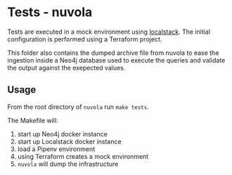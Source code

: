 # Tests - nuvola

Tests are executed in a mock environment using [localstack](https://github.com/localstack/localstack). The initial configuration is performed using a Terraform project.

This folder also contains the dumped archive file from nuvola to ease the ingestion inside a Neo4j database used to execute the queries and validate the output against the exepected values.

## Usage

From the root directory of `nuvola` run `make tests`.

The Makefile will:

1. start up Neo4j docker instance
2. start up Localstack docker instance
3. load a Pipenv environment
4. using Terraform creates a mock environment
5. `nuvola` will dump the infrastructure
